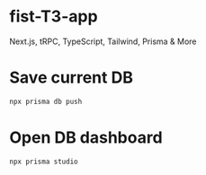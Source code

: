 # fist-T3-app
Next.js, tRPC, TypeScript, Tailwind, Prisma &amp; More

# Save current DB 
```bash
npx prisma db push
```
# Open DB dashboard
```bash
npx prisma studio
```
